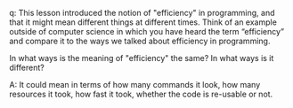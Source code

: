 q: This lesson introduced the notion of "efficiency" in programming, and that it might mean different things at different times. Think of an example outside of computer science in which you have heard the term “efficiency” and compare it to the ways we talked about efficiency in programming.

In what ways is the meaning of "efficiency" the same? In what ways is it different?

A: It could mean in terms of how many commands it look, how many resources it took, how fast it took, whether the code is re-usable or not.
